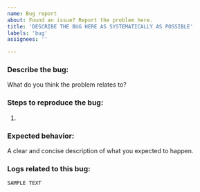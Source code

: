 ```yaml
---
name: Bug report
about: Found an issue? Report the problem here.
title: 'DESCRIBE THE BUG HERE AS SYSTEMATICALLY AS POSSIBLE'
labels: 'bug'
assignees: ''

---
```

### Describe the bug:
What do you think the problem relates to?

### Steps to reproduce the bug:
1. 

### Expected behavior:
A clear and concise description of what you expected to happen.

### Logs related to this bug:
```sh
SAMPLE TEXT
```
